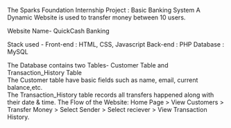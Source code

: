 The Sparks Foundation Internship Project : Basic Banking System
A Dynamic Website is used to transfer money between 10 users.

Website Name- QuickCash Banking

Stack used -
Front-end : HTML, CSS, Javascript
Back-end : PHP
Database : MySQL

The Database contains two Tables- Customer Table and Transaction_History Table  
  The Customer table have basic fields such as name, email, current balance,etc.  
  The Transaction_History table records all transfers happened along with their date & time.
The Flow of the Website: Home Page > View Customers > Transfer Money > Select Sender > Select reciever > View Transaction History.
